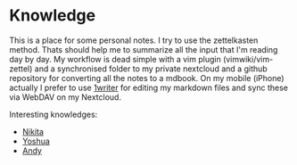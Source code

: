 # Knowledge

This is a place for some personal notes. I try to use the zettelkasten method.
Thats should help me to summarize all the input that I'm reading day by day. My
workflow is dead simple with a vim plugin (vimwiki/vim-zettel) and a
synchronised folder to my private nextcloud and a github repository for
converting all the notes to a mdbook. On my mobile (iPhone) actually I prefer to use [1writer](https://apps.apple.com/de/app/1writer-markdown-text-editor/id680469088) for editing my markdown files and sync these via WebDAV on my Nextcloud. 

Interesting knowledges:
- [Nikita](https://github.com/nikitavoloboev/knowledge)
- [Yoshua](https://github.com/yoshuawuyts/notes)
- [Andy](https://notes.andymatuschak.org/About_these_notes)
